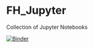 # FH_Jupyter
Collection of Jupyter Notebooks

[![Binder](https://mybinder.org/badge_logo.svg)](https://mybinder.org/v2/gh/AIztok/FH_Jupyter/HEAD)
